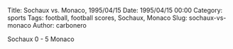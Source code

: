 Title: Sochaux vs. Monaco, 1995/04/15
Date: 1995/04/15 00:00
Category: sports
Tags: football, football scores, Sochaux, Monaco
Slug: sochaux-vs-monaco
Author: carbonero


Sochaux 0 - 5 Monaco
